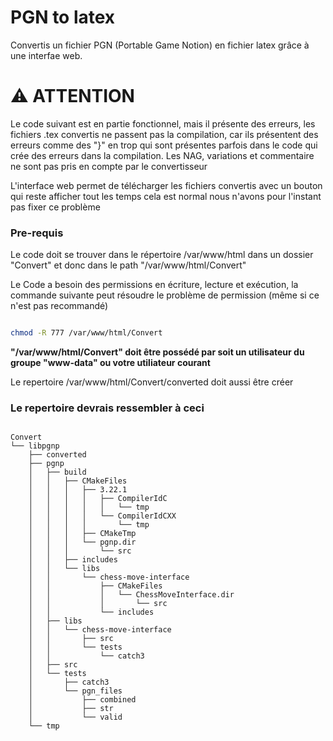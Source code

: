 # PGN to latex 


Convertis un fichier PGN (Portable Game Notion) en fichier latex grâce à une interfae web.


# ⚠️ ATTENTION 

Le code suivant est en partie fonctionnel, mais il présente des erreurs, les fichiers .tex convertis ne passent pas la compilation, car ils  présentent des erreurs comme des "}" en trop qui sont présentes parfois dans le code qui crée des erreurs dans la compilation. Les NAG, variations et commentaire ne sont pas pris en compte par le convertisseur 

L'interface web permet de télécharger les fichiers convertis avec un bouton qui reste afficher tout les temps cela est normal nous n'avons pour l'instant pas fixer ce problème 

<h3> Pre-requis </h3>

Le code doit se trouver dans le répertoire /var/www/html dans un dossier "Convert" et donc dans le path "/var/www/html/Convert" 

Le Code a besoin des permissions en écriture, lecture et exécution, la commande suivante peut résoudre le problème de permission (même si ce n'est pas recommandé)

``` bash 

chmod -R 777 /var/www/html/Convert

``` 

**"/var/www/html/Convert" doit être possédé par soit un utilisateur du groupe "www-data" ou votre utiliateur courant**

Le repertoire /var/www/html/Convert/converted doit aussi être créer 


<h3> Le repertoire devrais ressembler à ceci </h3>

```

Convert 
└── libpgnp
    ├── converted
    ├── pgnp
    │   ├── build
    │   │   ├── CMakeFiles
    │   │   │   ├── 3.22.1
    │   │   │   │   ├── CompilerIdC
    │   │   │   │   │   └── tmp
    │   │   │   │   └── CompilerIdCXX
    │   │   │   │       └── tmp
    │   │   │   ├── CMakeTmp
    │   │   │   └── pgnp.dir
    │   │   │       └── src
    │   │   ├── includes
    │   │   └── libs
    │   │       └── chess-move-interface
    │   │           ├── CMakeFiles
    │   │           │   └── ChessMoveInterface.dir
    │   │           │       └── src
    │   │           └── includes
    │   ├── libs
    │   │   └── chess-move-interface
    │   │       ├── src
    │   │       └── tests
    │   │           └── catch3
    │   ├── src
    │   └── tests
    │       ├── catch3
    │       └── pgn_files
    │           ├── combined
    │           ├── str
    │           └── valid
    └── tmp
```
